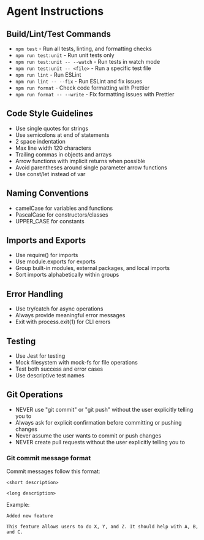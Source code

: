 # Agent Instructions

## Build/Lint/Test Commands

- `npm test` - Run all tests, linting, and formatting checks
- `npm run test:unit` - Run unit tests only
- `npm run test:unit -- --watch` - Run tests in watch mode
- `npm run test:unit -- <file>` - Run a specific test file
- `npm run lint` - Run ESLint
- `npm run lint -- --fix` - Run ESLint and fix issues
- `npm run format` - Check code formatting with Prettier
- `npm run format -- --write` - Fix formatting issues with Prettier

## Code Style Guidelines

- Use single quotes for strings
- Use semicolons at end of statements
- 2 space indentation
- Max line width 120 characters
- Trailing commas in objects and arrays
- Arrow functions with implicit returns when possible
- Avoid parentheses around single parameter arrow functions
- Use const/let instead of var

## Naming Conventions

- camelCase for variables and functions
- PascalCase for constructors/classes
- UPPER_CASE for constants

## Imports and Exports

- Use require() for imports
- Use module.exports for exports
- Group built-in modules, external packages, and local imports
- Sort imports alphabetically within groups

## Error Handling

- Use try/catch for async operations
- Always provide meaningful error messages
- Exit with process.exit(1) for CLI errors

## Testing

- Use Jest for testing
- Mock filesystem with mock-fs for file operations
- Test both success and error cases
- Use descriptive test names

## Git Operations

- NEVER use "git commit" or "git push" without the user explicitly telling you to
- Always ask for explicit confirmation before committing or pushing changes
- Never assume the user wants to commit or push changes
- NEVER create pull requests without the user explicitly telling you to

### Git commit message format

Commit messages follow this format:
```
<short description>

<long description>
```
Example:
```
Added new feature

This feature allows users to do X, Y, and Z. It should help with A, B, and C.
```